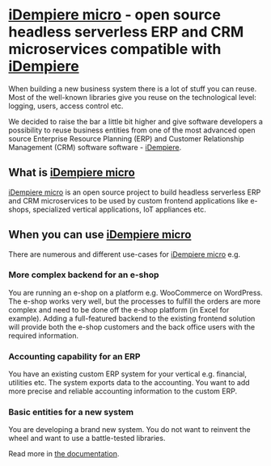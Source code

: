 # [iDempiere micro](https://idempiere-micro.github.io/) - open source headless serverless ERP and CRM microservices compatible with [iDempiere](http://www.idempiere.org/)

When building a new business system there is a lot of stuff you can reuse. Most of the well-known libraries give you reuse on the technological level: logging, users, access control etc.

We decided to raise the bar a little bit higher and give software developers a possibility to reuse business entities from one of the most advanced open source Enterprise Resource Planning (ERP) and Customer Relationship Management (CRM) software software - [iDempiere](http://www.idempiere.org/).

## What is [iDempiere micro](https://idempiere-micro.github.io/)
[iDempiere micro](https://idempiere-micro.github.io/) is an open source project to build headless serverless ERP and CRM microservices to be used by custom frontend applications like e-shops, specialized vertical applications, IoT appliances etc.

## When you can use [iDempiere micro](https://idempiere-micro.github.io/)
There are numerous and different use-cases for [iDempiere micro](https://idempiere-micro.github.io/) e.g.

### More complex backend for an e-shop
You are running an e-shop on a platform e.g. WooCommerce on WordPress. The e-shop works very well, but the processes to fulfill the orders are more complex and need to be done off the e-shop platform (in Excel for example). Adding a full-featured backend to the existing frontend solution will provide both the e-shop customers and the back office users with the required information.

### Accounting capability for an ERP
You have an existing custom ERP system for your vertical e.g. financial, utilities etc. The system exports data to the accounting. You want to add more precise and reliable accounting information to the custom ERP.

### Basic entities for a new system
You are developing a brand new system. You do not want to reinvent the wheel and want to use a battle-tested libraries.

Read more in [the documentation](https://github.com/iDempiere-micro/Docs).